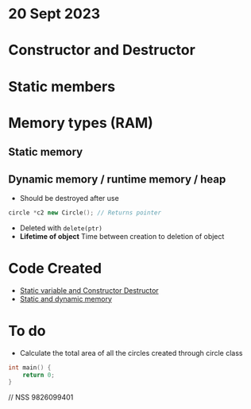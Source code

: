 # 20 Sept 2023

# Constructor and Destructor

# Static members

# Memory types (RAM)
## Static memory
## Dynamic memory / runtime memory / heap
- Should be destroyed after use
```cpp
circle *c2 new Circle(); // Returns pointer
```
- Deleted with ``` delete(ptr) ```
- **Lifetime of object** Time between creation to deletion of object

# Code Created 

- [Static variable and Constructor Destructor ](./static-variables-constructor-destructor.cpp.cpp)
- [Static and dynamic memory](./circle-constrctor.cpp)

# To do
- Calculate the total area of all the circles created through circle class

```cpp
int main() {
    return 0;
}
```

// NSS 9826099401